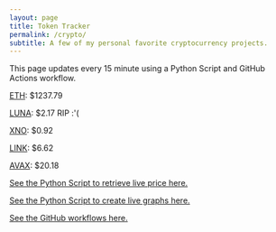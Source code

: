 ```yaml
---
layout: page
title: Token Tracker
permalink: /crypto/
subtitle: A few of my personal favorite cryptocurrency projects.
---
```


 This page updates every 15 minute using a Python Script and GitHub Actions workflow.


<!--BEGINCRYPTOINPUT-->
[ETH](https://smfxfc.github.io/crypto/eth.html): $1237.79

[LUNA](https://smfxfc.github.io/crypto/luna.html): $2.17 RIP :'(

[XNO](https://smfxfc.github.io/crypto/xno.html): $0.92

[LINK](https://smfxfc.github.io/crypto/link.html): $6.62

[AVAX](https://smfxfc.github.io/crypto/avax.html): $20.18

<!--ENDCRYPTOINPUT-->
 
 
[See the Python Script to retrieve live price here.](https://github.com/smfxfc/smfxfc.github.io/blob/master/src/get_cryptos.py)

[See the Python Script to create live graphs here.](https://github.com/smfxfc/smfxfc.github.io/blob/master/src/graph_crypto.py)

[See the GitHub workflows here.](https://github.com/smfxfc/smfxfc.github.io/blob/master/.github/workflows/)
